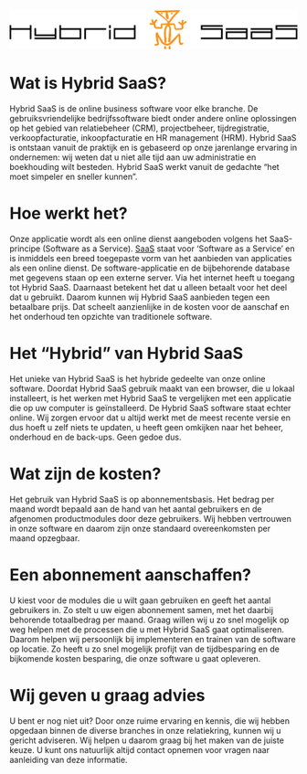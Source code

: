 <properties menuTitle="--" pageTitle="Hybrid SaaS | Online Business Software" description="--" />

![Hybrid SaaS logo](images/logo/hybrid-saas-logo.png)

# Wat is Hybrid SaaS? #
Hybrid SaaS is de online business software voor elke branche. De gebruiksvriendelijke bedrijfssoftware biedt onder andere online oplossingen op het gebied van relatiebeheer (CRM), projectbeheer, tijdregistratie, verkoopfacturatie, inkoopfacturatie en HR management (HRM). Hybrid SaaS is ontstaan vanuit de praktijk en is gebaseerd op onze jarenlange ervaring in ondernemen: wij weten dat u niet alle tijd aan uw administratie en boekhouding wilt besteden. Hybrid SaaS werkt vanuit de gedachte “het moet simpeler en sneller kunnen”.


# Hoe werkt het? #
Onze applicatie wordt als een online dienst aangeboden volgens het SaaS-principe (Software as a Service). [SaaS](http://nl.wikipedia.org/wiki/Software_as_a_Service "SaaS") staat voor ‘Software as a Service’ en is inmiddels een breed toegepaste vorm van het aanbieden van applicaties als een online dienst. De software-applicatie en de bijbehorende database met gegevens staan op een externe server. Via het internet heeft u toegang tot Hybrid SaaS. Daarnaast betekent het dat u alleen betaalt voor het deel dat u gebruikt. Daarom kunnen wij Hybrid SaaS aanbieden tegen een betaalbare prijs. Dat scheelt aanzienlijke in de kosten voor de aanschaf en het onderhoud ten opzichte van traditionele software. 


# Het “Hybrid” van Hybrid SaaS #
Het unieke van Hybrid SaaS is het hybride gedeelte van onze online software. Doordat Hybrid SaaS gebruik maakt van een browser, die u lokaal installeert, is het werken met Hybrid SaaS te vergelijken met een applicatie die op uw computer is geïnstalleerd. De Hybrid SaaS software staat echter online. Wij zorgen ervoor dat u altijd werkt met de meest recente versie en dus hoeft u zelf niets te updaten, u heeft geen omkijken naar het beheer, onderhoud en de back-ups. Geen gedoe dus.


# Wat zijn de kosten? #
Het gebruik van Hybrid SaaS is op abonnementsbasis. Het bedrag per maand wordt bepaald aan de hand van het aantal gebruikers en de afgenomen productmodules door deze gebruikers. Wij hebben vertrouwen in onze software en daarom zijn onze standaard overeenkomsten per maand opzegbaar.


# Een abonnement aanschaffen? #
U kiest voor de modules die u wilt gaan gebruiken en geeft het aantal gebruikers in. Zo stelt u uw eigen abonnement samen, met het daarbij behorende totaalbedrag per maand. 
Graag willen wij u zo snel mogelijk op weg helpen met de processen die u met Hybrid SaaS gaat optimaliseren. Daarom helpen wij persoonlijk bij implementeren en trainen van de software op locatie. Zo heeft u zo snel mogelijk profijt van de tijdbesparing en de bijkomende kosten besparing, die onze software u gaat opleveren.


# Wij geven u graag advies #
U bent er nog niet uit? Door onze ruime ervaring en kennis, die wij hebben opgedaan binnen de diverse branches in onze relatiekring, kunnen wij u gericht adviseren. Wij helpen u daarom graag bij het maken van de juiste keuze. U kunt ons natuurlijk altijd contact opnemen voor vragen naar aanleiding van deze informatie.